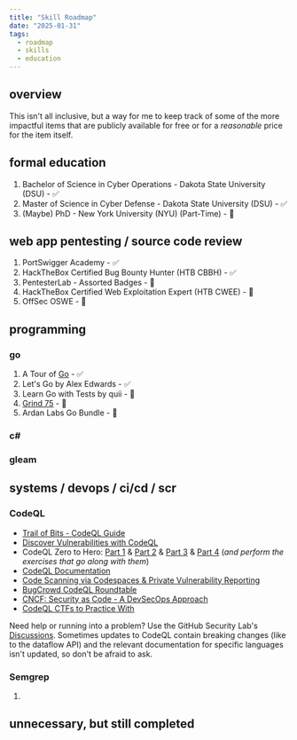```yaml
---
title: "Skill Roadmap"
date: "2025-01-31"
tags:
  - roadmap
  - skills
  - education
---
```


## overview

This isn't all inclusive, but a way for me to keep track of some of the more impactful items that are publicly available for free or for a _reasonable_ price for the item itself.

## formal education

1. Bachelor of Science in Cyber Operations - Dakota State University (DSU) - ✅
2. Master of Science in Cyber Defense - Dakota State University (DSU) - ✅
3. (Maybe) PhD - New York University (NYU) (Part-Time) - 🛑

## web app pentesting / source code review

1. PortSwigger Academy - ✅
2. HackTheBox Certified Bug Bounty Hunter (HTB CBBH) - ✅
3. PentesterLab - Assorted Badges - 🔄
4. HackTheBox Certified Web Exploitation Expert (HTB CWEE) - 🛑
5. OffSec OSWE - 🛑

## programming

### go

1. A Tour of [Go](https://go.dev/tour/welcome/1) - ✅
2. Let's Go by Alex Edwards - ✅
3. Learn Go with Tests by quii - 🔄
4. [Grind 75](https://www.techinterviewhandbook.org/grind75/) - 🛑
5. Ardan Labs Go Bundle - 🛑

### c#

### gleam

## systems / devops / ci/cd / scr

### CodeQL

- [Trail of Bits - CodeQL Guide](https://appsec.guide/docs/static-analysis/codeql/)
- [Discover Vulnerabilities with CodeQL](https://www.youtube.com/watch?v=NygVkQKmGwI)
- CodeQL Zero to Hero: [Part 1](https://github.blog/developer-skills/github/codeql-zero-to-hero-part-1-the-fundamentals-of-static-analysis-for-vulnerability-research/) & [Part 2](https://github.blog/developer-skills/github/codeql-zero-to-hero-part-2-getting-started-with-codeql/) & [Part 3](https://github.blog/security/vulnerability-research/codeql-zero-to-hero-part-3-security-research-with-codeql/) & [Part 4](https://github.blog/security/vulnerability-research/codeql-zero-to-hero-part-4-gradio-framework-case-study/) (_and perform the exercises that go along with them_)
- [CodeQL Documentation](https://codeql.github.com/docs/codeql-overview/)
- [Code Scanning via Codespaces & Private Vulnerability Reporting](https://github.blog/security/vulnerability-research/security-research-without-ever-leaving-github-from-code-scanning-to-cve-via-codespaces-and-private-vulnerability-reporting/)
- [BugCrowd CodeQL Roundtable](https://www.youtube.com/watch?v=4lvUd3xYL4w)
- [CNCF: Security as Code - A DevSecOps Approach](https://www.youtube.com/watch?v=aKv08sAUNUs)
- [CodeQL CTFs to Practice With](https://securitylab.github.com/ctf/)

Need help or running into a problem? Use the GitHub Security Lab's [Discussions](https://github.com/github/securitylab/discussions). Sometimes updates to CodeQL contain breaking changes (like to the dataflow API) and the relevant documentation for specific languages isn't updated, so don't be afraid to ask.

### Semgrep

1.

## unnecessary, but still completed

